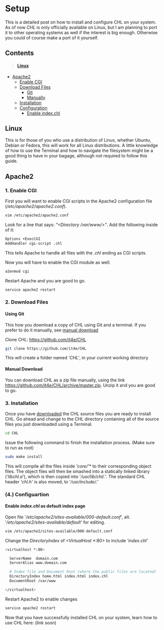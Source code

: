 # Setup

This is a detailed post on how to install and configure CHL on your system. As of now *CHL* is only officially available on Linux, but I am planning to port it to other operating systems as well if the interest is big enough. Otherwise you could of course make a port of it yourself.

## Contents
> #### [Linux](#linux)
  - [Apache2](#apache2)
      - [Enable CGI](#apacheenablecgi)
      - [Download Files](#apachedownload)
        - [Git](#apachedownloadgit)
        - [Manually](#apachemandownload)
      - [Installation](#apacheinstall)
      - [Configuration](#apacheconfig)
        - [Enable index.chl](#apacheenableindex)
  
## <a name="linux">Linux</a>

This is for those of you who use a distribution of Linux, whether Ubuntu, Debian or Fedora, this will work for all Linux distributions. A little knowledge of how to use the Terminal and how to navigate the filesystem might be a good thing to have in your bagage, although not required to follow this guide.

## Apache2

### <a name="apacheenablecgi">1. Enable CGI</a>

First you will want to enable CGI scripts in the Apache2 configuration file (*/etc/apache2/apache2.conf*).


```bash
vim /etc/apache2/apache2.conf
```
Look for a line that says: *"\<Directory /var/www/>"*. Add the following inside of it:

```bash
Options +ExecCGI
AddHandler cgi-script .chl
```

This tells Apache to handle all files with the *.chl* ending as CGI scripts.


Now you will have to enable the CGI module as well.

```bash
a2enmod cgi
```

Restart Apache and you are good to go.

```bash
service apache2 restart
```

### <a name="apachedownload">2. Download Files</a>

#### <a name="apachedownloadgit">Using Git</a>

This how you download a copy of CHL using Git and a terminal. If you prefer to do it manually, see [manual download](#apachemandownload)

Clone CHL: https://github.com/it4e/CHL

```bash
git clone https://github.com/it4e/CHL
```

This will create a folder named *'CHL'*, in your current working directory

#### <a name="apachemandownload">Manual Download</a>

You can download CHL as a zip file manually, using the link https://github.com/it4e/CHL/archive/master.zip.
Unzip it and you are good to go.

### <a name="apacheinstall">3. Installation</a>

Once you have [downloaded](#download) the CHL source files you are ready to install CHL.
Go ahead and change to the CHL directory containing all of the source files you just downloaded using a Terminal.

```bash
cd CHL
```

Issue the following command to finish the installation process. (Make sure to run as root)

```bash
sudo make install
```

This will compile all the files inside *'core/*'* to their corresponding object files. The object files will then be smashed into a statically linked library (*'libchl.a'*), which is then copied into '*/usr/lib/chl/.*'. The standard CHL header *'chl.h'* is also moved, to '*/usr/include/.*'

### <a name="apacheconfig">(4.) Configuartion</a>

#### <a name="apacheenableindex">Enable *index.chl* as default index page</a>

Open file '*/etc/apache2/sites-available/000-default.conf*', alt. '*/etc/apache2/sites-available/default*' for editing.

```bash
vim /etc/apache2/sites-available/000-default.conf
```

Change the *DirectoryIndex* of *\<VirtualHost \*:80\>* to include *'index.chl'*

```bash
<virtualhost *:80>

  ServerName  domain.com
  ServerAlias www.domain.com

  # Index file and Document Root (where the public files are located)
  DirectoryIndex home.html index.html index.chl
  DocumentRoot /var/www

</virtualhost>
```

Restart Apache2 to enable changes
```bash
service apache2 restart
```

Now that you have successfully installed CHL on your system, learn how to use CHL here: (link soon)
